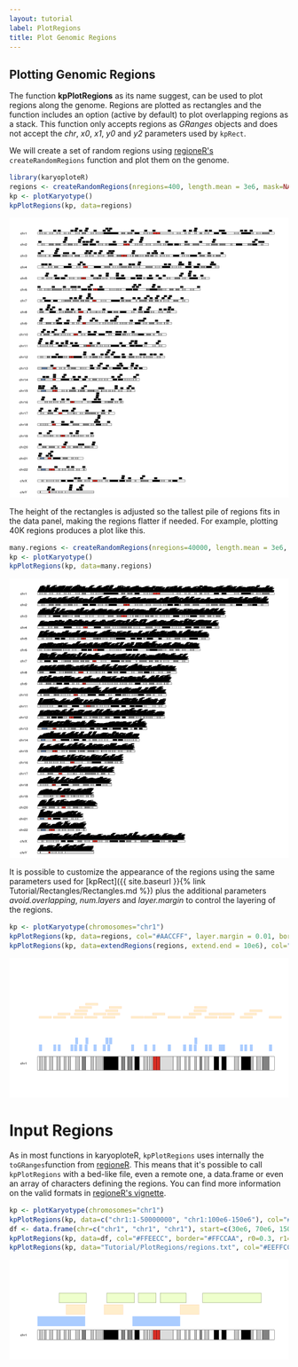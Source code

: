 ```yaml
---
layout: tutorial
label: PlotRegions
title: Plot Genomic Regions
---
```





## Plotting Genomic Regions

The function **kpPlotRegions** as its name suggest, can be used to plot regions
along the genome. Regions are plotted as rectangles and the function includes 
an option (active by default) to plot overlapping regions as a stack. This
function only accepts regions as _GRanges_ objects and does not accept
the _chr_, _x0_, _x1_, _y0_ and _y2_ parameters used by `kpRect`.

We will create a set of random regions using 
[regioneR's](https://bioconductor.org/packages/regioneR/) 
`createRandomRegions` function and plot them on the genome.



```r
library(karyoploteR)
regions <- createRandomRegions(nregions=400, length.mean = 3e6, mask=NA, non.overlapping = FALSE)
kp <- plotKaryotype()
kpPlotRegions(kp, data=regions)
```

![plot of chunk Figure1](images//Figure1-1.png)

The height of the rectangles is adjusted so the tallest pile of regions fits in
the data panel, making the regions flatter if needed. For example, plotting 40K 
regions produces a plot like this. 


```r
many.regions <- createRandomRegions(nregions=40000, length.mean = 3e6, mask=NA, non.overlapping = FALSE)
kp <- plotKaryotype()
kpPlotRegions(kp, data=many.regions)
```

![plot of chunk Figure2](images//Figure2-1.png)

It is possible to customize the appearance of the regions using the same 
parameters used for
[kpRect]({{ site.baseurl }}{% link Tutorial/Rectangles/Rectangles.md %}) plus the
additional parameters _avoid.overlapping_, _num.layers_ and _layer.margin_ to 
control the layering of the regions.


```r
kp <- plotKaryotype(chromosomes="chr1")
kpPlotRegions(kp, data=regions, col="#AACCFF", layer.margin = 0.01, border=NA, r0=0, r1=0.5)
kpPlotRegions(kp, data=extendRegions(regions, extend.end = 10e6), col="#FFEECC", layer.margin = 0.05, border="#FFCCAA", r0=0.6, r1=1)
```

![plot of chunk Figure3](images//Figure3-1.png)


# Input Regions

As in most functions in karyoploteR, `kpPlotRegions` uses internally the 
`toGRanges`function from 
[regioneR](https://bioconductor.org/packages/regioneR/). This means that it's
possible to call `kpPlotRegions` with a bed-like file, even a remote one,
a data.frame or even an array of characters defining the regions. You can find
more information on the valid formats in 
[regioneR's vignette](http://bioconductor.org/packages/release/bioc/vignettes/regioneR/inst/doc/regioneR.html#region-sets).


```r
kp <- plotKaryotype(chromosomes="chr1")
kpPlotRegions(kp, data=c("chr1:1-50000000", "chr1:100e6-150e6"), col="#AACCFF", r0=0, r1=0.25)
df <- data.frame(chr=c("chr1", "chr1", "chr1"), start=c(30e6, 70e6, 150e6), end=c(50e6, 90e6, 170e6))
kpPlotRegions(kp, data=df, col="#FFEECC", border="#FFCCAA", r0=0.3, r1=0.55)
kpPlotRegions(kp, data="Tutorial/PlotRegions/regions.txt", col="#EEFFCC", border=darker("#EEFFCC"), r0=0.6, r1=0.85)
```

![plot of chunk Figure4](images//Figure4-1.png)







